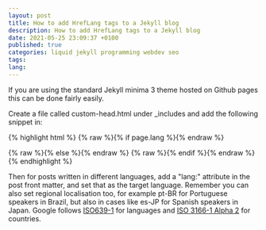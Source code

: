 ```yaml
---
layout: post
title: How to add HrefLang tags to a Jekyll blog
description: How to add HrefLang tags to a Jekyll blog
date: 2021-05-25 23:09:37 +0100
published: true
categories: liquid jekyll programming webdev seo
tags:
lang:
---
```


If you are using the standard Jekyll minima 3 theme hosted on Github pages this can be done fairly easily.

Create a file called custom-head.html under _includes and add the following snippet in:

{% highlight html %}
{% raw %}{% if page.lang %}{% endraw %}
<link rel="alternate" hreflang={% raw %}"{{ page.lang }}"{% endraw %} href="https://www.yourdomain.com/{% raw %}{{ page.url }}"{% endraw %} />
{% raw %}{% else %}{% endraw %}
<link rel="alternate" hreflang="x-default" href="https://www.yourdomain.com/{% raw %}{{ page.url }}"{% endraw %} />
{% raw %}{% endif %}{% endraw %}
{% endhighlight %}

Then for posts written in different languages, add a "lang:" attribute in the post front matter, and set that as the target language. Remember you can also set regional localisation too, for example pt-BR for Portuguese speakers in Brazil, but also in cases like es-JP for Spanish speakers in Japan. Google follows [ISO639-1](https://en.wikipedia.org/wiki/List_of_ISO_639-1_codes) for languages and [ISO 3166-1 Alpha 2](https://en.wikipedia.org/wiki/ISO_3166-1_alpha-2) for countries.


